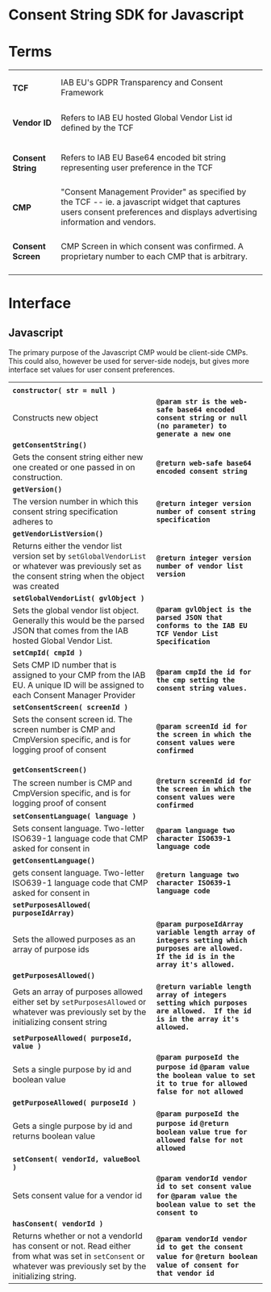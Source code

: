 # Consent String SDK for Javascript

# Terms


<table>
  <tr>
   <td>
<h4>TCF</h4>


   </td>
   <td>IAB EU's GDPR Transparency and Consent Framework
   </td>
  </tr>
  <tr>
   <td>
<h4>Vendor ID</h4>


   </td>
   <td>Refers to IAB EU hosted Global Vendor List id defined by the TCF
   </td>
  </tr>
  <tr>
   <td>
<h4>Consent String</h4>


   </td>
   <td>Refers to IAB EU Base64 encoded bit string representing user preference in the TCF
   </td>
  </tr>
  <tr>
   <td>
<h4>CMP</h4>


   </td>
   <td>"Consent Management Provider" as specified by the TCF -- ie. a javascript widget that captures users consent preferences and displays advertising information and vendors.
   </td>
  </tr>
  <tr>
   <td>
<h4>Consent Screen</h4>


   </td>
   <td>CMP Screen in which consent was confirmed.  A proprietary number to each CMP that is arbitrary.
   </td>
  </tr>
</table>



# Interface


## Javascript

The primary purpose of the Javascript CMP would be client-side CMPs.  This could also, however be used for server-side nodejs, but gives more interface set values for user consent preferences.


<table>
  <tr>
   <td>
   </td>
   <td>
   </td>
  </tr>
  <tr>
   <td><strong><code>constructor( str = null )</code></strong>
   </td>
   <td>
   </td>
  </tr>
  <tr>
   <td>Constructs new object 
   </td>
   <td><strong><code>@param str is the web-safe base64 encoded consent string or null (no parameter) to generate a new one</code></strong>
   </td>
  </tr>
  <tr>
   <td><strong><code>getConsentString()</code></strong>
   </td>
   <td>
   </td>
  </tr>
  <tr>
   <td>Gets the consent string either new one created or one passed in on construction.
   </td>
   <td><strong><code>@return web-safe base64 encoded consent string</code></strong>
   </td>
  </tr>
  <tr>
   <td><strong><code>getVersion()</code></strong>
   </td>
   <td>
   </td>
  </tr>
  <tr>
   <td>The version number in which this consent string specification adheres to
   </td>
   <td><strong><code>@return integer version number of consent string specification</code></strong>
   </td>
  </tr>
  <tr>
   <td><strong><code>getVendorListVersion()</code></strong>
   </td>
   <td>
   </td>
  </tr>
  <tr>
   <td>Returns either the vendor list version set by <code>setGlobalVendorList</code> or whatever was previously set as the consent string when the object was created
   </td>
   <td><strong><code>@return integer version number of vendor list version</code></strong>
   </td>
  </tr>
  <tr>
   <td><strong><code>setGlobalVendorList( gvlObject )</code></strong>
   </td>
   <td>
   </td>
  </tr>
  <tr>
   <td>Sets the global vendor list object.  Generally this would be the parsed JSON that comes from the IAB hosted Global Vendor List.
   </td>
   <td><strong><code>@param gvlObject is the parsed JSON that conforms to the IAB EU TCF Vendor List Specification</code></strong>
   </td>
  </tr>
  <tr>
   <td><strong><code>setCmpId( cmpId )</code></strong>
   </td>
   <td>
   </td>
  </tr>
  <tr>
   <td>Sets CMP ID number that is assigned to your CMP from the IAB EU.  A unique ID will be assigned to each Consent Manager Provider
   </td>
   <td><strong><code>@param cmpId the id for the cmp setting the consent string values. </code></strong>
   </td>
  </tr>
  <tr>
   <td><strong><code>setConsentScreen( screenId )</code></strong>
   </td>
   <td>
   </td>
  </tr>
  <tr>
   <td>Sets the consent screen id.  The screen number is CMP and CmpVersion specific, and is for logging proof of consent
<p>
					
   </td>
   <td><strong><code>@param screenId id for the screen in which the consent values were confirmed</code></strong>
   </td>
  </tr>
  <tr>
   <td><strong><code>getConsentScreen()</code></strong>
   </td>
   <td>
   </td>
  </tr>
  <tr>
   <td>The screen number is CMP and CmpVersion specific, and is for logging proof of consent
   </td>
   <td><strong><code>@return screenId id for the screen in which the consent values were confirmed</code></strong>
   </td>
  </tr>
  <tr>
   <td><strong><code>setConsentLanguage( language )</code></strong>
   </td>
   <td>
   </td>
  </tr>
  <tr>
   <td>Sets consent language. Two-letter ISO639-1 language code that CMP asked for consent in
   </td>
   <td><strong><code>@param language two character ISO639-1 language code</code></strong>
   </td>
  </tr>
  <tr>
   <td><strong><code>getConsentLanguage()</code></strong>
   </td>
   <td>
   </td>
  </tr>
  <tr>
   <td>gets consent language. Two-letter ISO639-1 language code that CMP asked for consent in
   </td>
   <td><strong><code>@return language two character ISO639-1 language code</code></strong>
   </td>
  </tr>
  <tr>
   <td><strong><code>setPurposesAllowed( purposeIdArray)</code></strong>
   </td>
   <td>
   </td>
  </tr>
  <tr>
   <td>Sets the allowed purposes as an array of purpose ids
   </td>
   <td><strong><code>@param purposeIdArray variable length array of integers setting which purposes are allowed.  If the id is in the array it's allowed.</code></strong>
   </td>
  </tr>
  <tr>
   <td><strong><code>getPurposesAllowed()</code></strong>
   </td>
   <td>
   </td>
  </tr>
  <tr>
   <td>Gets an array of purposes allowed either set by <code>setPurposesAllowed</code> or whatever was previously set by the initializing consent string
   </td>
   <td><strong><code>@return variable length array of integers setting which purposes are allowed.  If the id is in the array it's allowed.</code></strong>
   </td>
  </tr>
  <tr>
   <td><strong><code>setPurposeAllowed( purposeId, value )</code></strong>
   </td>
   <td>
   </td>
  </tr>
  <tr>
   <td>Sets a single purpose by id and boolean value
   </td>
   <td><strong><code>@param purposeId the purpose id</code></strong>
<strong><code>@param value the boolean value to set it to true for allowed false for not allowed</code></strong>
   </td>
  </tr>
  <tr>
   <td><strong><code>getPurposeAllowed( purposeId )</code></strong>
   </td>
   <td>
   </td>
  </tr>
  <tr>
   <td>Gets a single purpose by id and returns boolean value
   </td>
   <td><strong><code>@param purposeId the purpose id</code></strong>
<strong><code>@return boolean value true for allowed false for not allowed</code></strong>
   </td>
  </tr>
  <tr>
   <td><strong><code>setConsent( vendorId, valueBool )</code></strong>
   </td>
   <td>
   </td>
  </tr>
  <tr>
   <td>Sets consent value for a vendor id
   </td>
   <td><strong><code>@param vendorId vendor id to set consent value for</code></strong>
<strong><code>@param value the boolean value to set the consent to</code></strong>
   </td>
  </tr>
  <tr>
   <td><strong><code>hasConsent( vendorId )</code></strong>
   </td>
   <td>
   </td>
  </tr>
  <tr>
   <td>Returns whether or not a vendorId has consent or not.  Read either from what was set in <code>setConsent</code> or whatever was previously set by the initializing string.
   </td>
   <td><strong><code>@param vendorId vendor id to get the consent value for</code></strong>
<strong><code>@return boolean value of consent for that vendor id</code></strong>
   </td>
  </tr>
</table>
